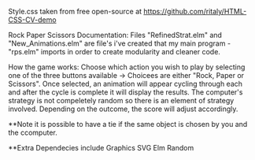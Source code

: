 Style.css taken from free open-source at https://github.com/ritaly/HTML-CSS-CV-demo

Rock Paper Scissors Documentation:
Files "RefinedStrat.elm" and "New_Animations.elm" are file's i've created that my main program - "rps.elm"
imports in order to create modularity and cleaner code.

How the game works:
Choose which action you wish to play by selecting one of the three buttons available -> Choicees are either
"Rock, Paper or Scissors". Once selected, an animation will appear cycling through each and after the cycle
is complete it will display the results. The computer's strategy is not compeletely random so there is
an element of strategy involved. Depending on the outcome, the score will adjust accordingly.

**Note it is possible to have a tie if the same object is chosen by you and the ccomputer.

**Extra Dependecies include
	Graphics SVG
	Elm Random
	
